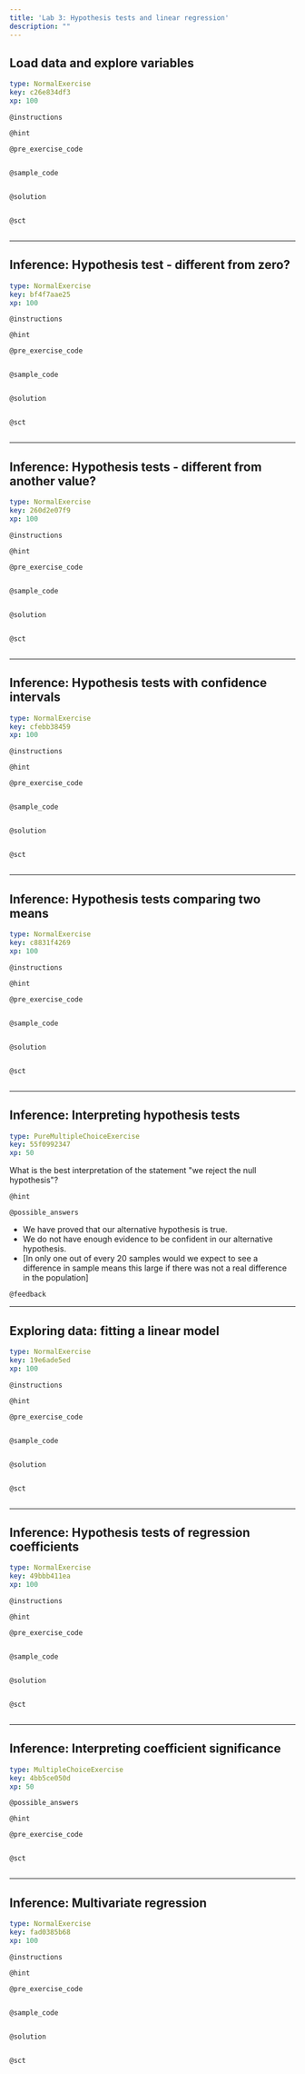 ```yaml
---
title: 'Lab 3: Hypothesis tests and linear regression'
description: ""
---
```


## Load data and explore variables

```yaml
type: NormalExercise
key: c26e834df3
xp: 100
```



`@instructions`


`@hint`


`@pre_exercise_code`
```{r}

```

`@sample_code`
```{r}

```

`@solution`
```{r}

```

`@sct`
```{r}

```

---

## Inference: Hypothesis test - different from zero?

```yaml
type: NormalExercise
key: bf4f7aae25
xp: 100
```



`@instructions`


`@hint`


`@pre_exercise_code`
```{r}

```

`@sample_code`
```{r}

```

`@solution`
```{r}

```

`@sct`
```{r}

```

---

## Inference: Hypothesis tests - different from another value?

```yaml
type: NormalExercise
key: 260d2e07f9
xp: 100
```



`@instructions`


`@hint`


`@pre_exercise_code`
```{r}

```

`@sample_code`
```{r}

```

`@solution`
```{r}

```

`@sct`
```{r}

```

---

## Inference: Hypothesis tests with confidence intervals

```yaml
type: NormalExercise
key: cfebb38459
xp: 100
```



`@instructions`


`@hint`


`@pre_exercise_code`
```{r}

```

`@sample_code`
```{r}

```

`@solution`
```{r}

```

`@sct`
```{r}

```

---

## Inference: Hypothesis tests comparing two means

```yaml
type: NormalExercise
key: c8831f4269
xp: 100
```



`@instructions`


`@hint`


`@pre_exercise_code`
```{r}

```

`@sample_code`
```{r}

```

`@solution`
```{r}

```

`@sct`
```{r}

```

---

## Inference: Interpreting hypothesis tests

```yaml
type: PureMultipleChoiceExercise
key: 55f0992347
xp: 50
```

What is the best interpretation of the statement "we reject the null hypothesis"?

`@hint`


`@possible_answers`
- We have proved that our alternative hypothesis  is true.
- We do not have enough evidence to be confident in our alternative hypothesis.
- [In only one out of every 20 samples would we expect to see a difference in sample means this large if there was not a real difference in the population]

`@feedback`


---

## Exploring data: fitting a linear model

```yaml
type: NormalExercise
key: 19e6ade5ed
xp: 100
```



`@instructions`


`@hint`


`@pre_exercise_code`
```{r}

```

`@sample_code`
```{r}

```

`@solution`
```{r}

```

`@sct`
```{r}

```

---

## Inference: Hypothesis tests of regression coefficients

```yaml
type: NormalExercise
key: 49bbb411ea
xp: 100
```



`@instructions`


`@hint`


`@pre_exercise_code`
```{r}

```

`@sample_code`
```{r}

```

`@solution`
```{r}

```

`@sct`
```{r}

```

---

## Inference: Interpreting coefficient significance

```yaml
type: MultipleChoiceExercise
key: 4bb5ce050d
xp: 50
```



`@possible_answers`


`@hint`


`@pre_exercise_code`
```{r}

```

`@sct`
```{r}

```

---

## Inference: Multivariate regression

```yaml
type: NormalExercise
key: fad0385b68
xp: 100
```



`@instructions`


`@hint`


`@pre_exercise_code`
```{r}

```

`@sample_code`
```{r}

```

`@solution`
```{r}

```

`@sct`
```{r}

```
